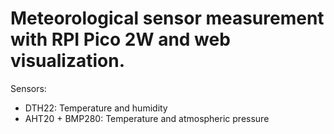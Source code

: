 # Meteorological sensor measurement with RPI Pico 2W and web visualization.
Sensors: 
- DTH22: Temperature and humidity
- AHT20 + BMP280: Temperature and atmospheric pressure
